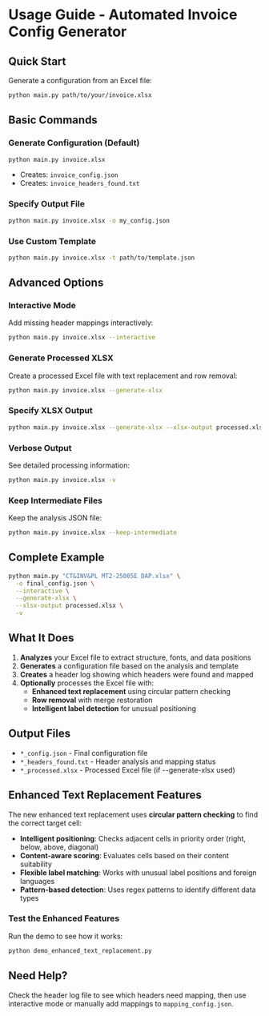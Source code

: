 # Usage Guide - Automated Invoice Config Generator

## Quick Start

Generate a configuration from an Excel file:
```bash
python main.py path/to/your/invoice.xlsx
```

## Basic Commands

### Generate Configuration (Default)
```bash
python main.py invoice.xlsx
```
- Creates: `invoice_config.json`
- Creates: `invoice_headers_found.txt`

### Specify Output File
```bash
python main.py invoice.xlsx -o my_config.json
```

### Use Custom Template
```bash
python main.py invoice.xlsx -t path/to/template.json
```

## Advanced Options

### Interactive Mode
Add missing header mappings interactively:
```bash
python main.py invoice.xlsx --interactive
```

### Generate Processed XLSX
Create a processed Excel file with text replacement and row removal:
```bash
python main.py invoice.xlsx --generate-xlsx
```

### Specify XLSX Output
```bash
python main.py invoice.xlsx --generate-xlsx --xlsx-output processed.xlsx
```

### Verbose Output
See detailed processing information:
```bash
python main.py invoice.xlsx -v
```

### Keep Intermediate Files
Keep the analysis JSON file:
```bash
python main.py invoice.xlsx --keep-intermediate
```

## Complete Example

```bash
python main.py "CT&INV&PL MT2-25005E DAP.xlsx" \
  -o final_config.json \
  --interactive \
  --generate-xlsx \
  --xlsx-output processed.xlsx \
  -v
```

## What It Does

1. **Analyzes** your Excel file to extract structure, fonts, and data positions
2. **Generates** a configuration file based on the analysis and template
3. **Creates** a header log showing which headers were found and mapped
4. **Optionally** processes the Excel file with:
   - **Enhanced text replacement** using circular pattern checking
   - **Row removal** with merge restoration
   - **Intelligent label detection** for unusual positioning

## Output Files

- `*_config.json` - Final configuration file
- `*_headers_found.txt` - Header analysis and mapping status
- `*_processed.xlsx` - Processed Excel file (if --generate-xlsx used)

## Enhanced Text Replacement Features

The new enhanced text replacement uses **circular pattern checking** to find the correct target cell:

- **Intelligent positioning**: Checks adjacent cells in priority order (right, below, above, diagonal)
- **Content-aware scoring**: Evaluates cells based on their content suitability
- **Flexible label matching**: Works with unusual label positions and foreign languages
- **Pattern-based detection**: Uses regex patterns to identify different data types

### Test the Enhanced Features

Run the demo to see how it works:
```bash
python demo_enhanced_text_replacement.py
```

## Need Help?

Check the header log file to see which headers need mapping, then use interactive mode or manually add mappings to `mapping_config.json`. 